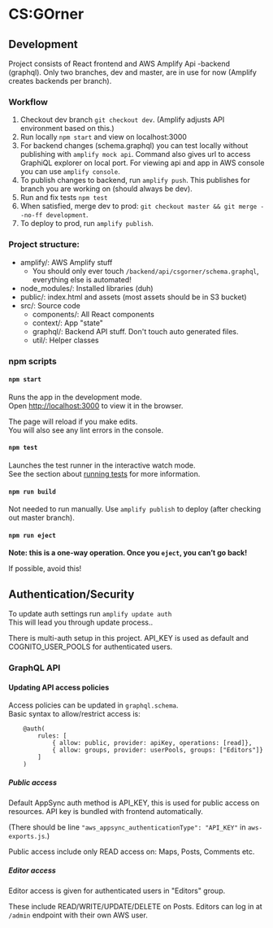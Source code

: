 # CS:GOrner

## Development

Project consists of React frontend and AWS Amplify Api -backend (graphql).
Only two branches, dev and master, are in use for now (Amplify creates backends per branch).

### Workflow
1. Checkout dev branch `git checkout dev`. (Amplify adjusts API environment based on this.)
2. Run locally `npm start` and view on localhost:3000
3. For backend changes (schema.graphql) you can test locally without publishing with `amplify mock api`.
Command also gives url to access GraphiQL explorer on local port. For viewing api and app in AWS console
you can use `amplify console`.
4. To publish changes to backend, run `amplify push`. This publishes for branch you are working on
(should always be dev).
5. Run and fix tests `npm test`
6. When satisfied, merge dev to prod: `git checkout master && git merge --no-ff development`.
7. To deploy to prod, run `amplify publish`.


### Project structure:
- amplify/: AWS Amplify stuff
  - You should only ever touch `/backend/api/csgorner/schema.graphql`, everything else is automated!
- node_modules/: Installed libraries (duh)
- public/: index.html and assets (most assets should be in S3 bucket)
- src/: Source code
  - components/: All React components
  - context/: App "state"
  - graphql/: Backend API stuff. Don't touch auto generated files.
  - util/: Helper classes

### npm scripts
#### `npm start`

Runs the app in the development mode.<br />
Open [http://localhost:3000](http://localhost:3000) to view it in the browser.

The page will reload if you make edits.<br />
You will also see any lint errors in the console.

#### `npm test`

Launches the test runner in the interactive watch mode.<br />
See the section about [running tests](https://facebook.github.io/create-react-app/docs/running-tests) for more information.

#### `npm run build`

Not needed to run manually. Use `amplify publish` to deploy (after checking out master branch). 

#### `npm run eject`

**Note: this is a one-way operation. Once you `eject`, you can’t go back!**

If possible, avoid this!

## Authentication/Security
To update auth settings run `amplify update auth`  
This will lead you through update process..

There is multi-auth setup in this project.
API_KEY is used as default and COGNITO_USER_POOLS for authenticated users.

### GraphQL API

#### Updating API access policies
Access policies can be updated in `graphql.schema`.  
Basic syntax to allow/restrict access is:
```
    @auth(
        rules: [
            { allow: public, provider: apiKey, operations: [read]},
            { allow: groups, provider: userPools, groups: ["Editors"]}
        ]
    )
```
##### Public access
Default AppSync auth method is API_KEY, this is used for public access on resources. API key is bundled with frontend
automatically.  

(There should be line `"aws_appsync_authenticationType": "API_KEY"` in `aws-exports.js`.)
 
Public access include only READ access on: Maps, Posts, Comments etc.  

##### Editor access
Editor access is given for authenticated users in "Editors" group.

These include READ/WRITE/UPDATE/DELETE on Posts. Editors can log in at `/admin` endpoint with their own AWS user.


